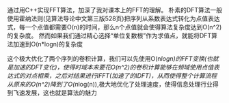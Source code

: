 通过用C++实现FFT算法，加深了我对课本上的FFT的理解。
朴素的DFT算法一般使用霍纳法则(见算法导论中文第三版528页)把序列从系数表达式转化为点值表达式，每一个点值都需要O(n)的时间，那么n个点值就会使得算法复杂度达到O(n^2)的复杂度。
然而如果我们通过精心选择“单位复数根”作为求值点，就能将DFT算法加速到O(n*logn)的复杂度

这个极大优化了两个序列的卷积计算，我们可以先使用O(n*logn)的FFT变换(也就是加速的DFT变化)，使得时域本来要花O(n^2)的卷积计算能够在频域使用点值表达式的对点相乘，之后对结果进行IFFT(加速了的IDFT)，从而使得整个计算流程从原来的O(n^2)降到了O(n*log(n)),极大地优化了处理速度，使得信息处理行业得到飞速发展，这也就是算法的魅力
